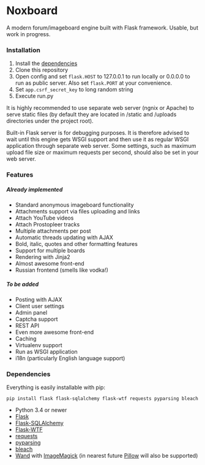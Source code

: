 # Noxboard

A modern forum/imageboard engine built with Flask framework. Usable, but work in progress.

### Installation
1. Install the [dependencies](#dependencies)
2. Clone this repository
3. Open config and set ```flask.HOST``` to 127.0.0.1  to run locally or 0.0.0.0 to run as public server. Also set ```flask.PORT``` at your convenience.
4. Set ```app.csrf_secret_key``` to long random string
5. Execute run.py

It is highly recommended to use separate web server (ngnix or Apache) to serve static files (by default they are located in /static and /uploads directories under the project root). 

Built-in Flask server is for debugging purposes. It is therefore advised to wait until this engine gets WSGI support and then use it as regular WSGI application through separate web server. Some settings, such as maximum upload file size or maximum requests per second, should also be set in your web server.

### Features
##### Already implemented
- Standard anonymous imageboard functionality
- Attachments support via files uploading and links
- Attach YouTube videos
- Attach Prostopleer tracks
- Multiple attachments per post
- Automatic threads updating with AJAX
- Bold, italic, quotes and other formatting features
- Support for multiple boards
- Rendering with Jinja2
- Almost awesome front-end
- Russian frontend (smells like vodka!)

##### To be added
- Posting with AJAX
- Client user settings
- Admin panel
- Captcha support
- REST API
- Even more awesome front-end
- Caching
- Virtualenv support
- Run as WSGI application
- i18n (particularly English language support)

### Dependencies
Everything is easily installable with pip:
```
pip install flask flask-sqlalchemy flask-wtf requests pyparsing bleach
```
- Python 3.4 or newer
- [Flask](http://github.com/mitsuhiko/flask)
- [Flask-SQLAlchemy](http://github.com/mitsuhiko/flask-sqlalchemy)
- [Flask-WTF](http://github.com/lepture/flask-wtf)
- [requests](https://github.com/kennethreitz/requests)
- [pyparsing](http://pyparsing.wikispaces.com/)
- [bleach](https://github.com/jsocol/bleach)
- [Wand](https://github.com/dahlia/wand/) with [ImageMagick](http://www.imagemagick.org/) (in nearest future [Pillow](https://python-pillow.github.io/) will also be supported)
